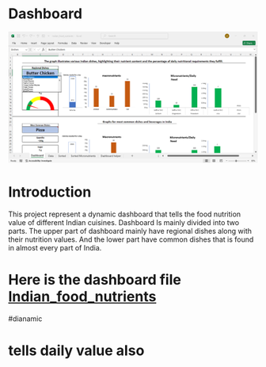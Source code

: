 # Dashboard 
![final_dashboard_view](https://github.com/Lovemann1/Indian_food_nutrition_excel/blob/main/Assets/final_dashboard_view.png?raw=true)
# Introduction 
This project represent a dynamic dashboard that tells the food nutrition value of different Indian cuisines. Dashboard Is mainly divided into two parts. The upper part of dashboard mainly have regional dishes along with their nutrition values. And the lower part have common dishes that is found in almost every part of India.

# Here is the dashboard file [Indian_food_nutrients](Indian_food_nutrients.xlsx)


#dianamic
# tells daily value also
